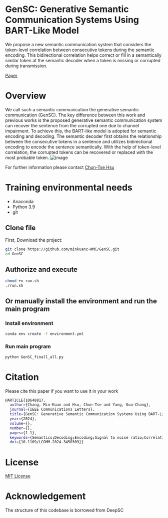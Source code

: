 # GenSC: Generative Semantic Communication Systems Using BART-Like Model

We propose a new semantic communication system that considers the token-level correlation between consecutive tokens during the semantic encoding. 
This bidirectional correlation helps correct or fill in a semantically similar token at the semantic decoder when a token is missing or corrupted during transmission.

[Paper](https://ieeexplore.ieee.org/document/10648817)

# Overview

We call such a semantic communication the generative semantic communication (GenSC).
The key difference between this work and previous works is the proposed generative semantic communication system can recover the sentence from the corrupted one due to channel impairment. 
To achieve this, the BART-like model is adopted for semantic encoding and decoding. The semantic decoder first obtains the relationship between the consecutive tokens in a sentence and utilizes bidirectional encoding to encode the sentence semantically. 
With the help of token-level correlation, the corrupted tokens can be recovered or replaced with the most probable token.
![image](https://github.com/user-attachments/assets/0c07943b-4e47-4781-bbb8-7751ff1dfe13)

For further information please contact [Chun-Tse Hsu](https://github.com/CTHMIT)

# Training environmental needs

  - Anaconda
  - Python 3.9
  - git
    
## Clone file
First, Download the project:

```bash
git clone https://github.com/minkuanc-WMC/GenSC.git
cd GenSC
```

## Authorize and execute

```bash
chmod +x run.sh
./run.sh
```

## Or manually install the environment and run the main program

### Install environment

```bash
conda env create -f environment.yml
```

### Run main program
```bash
python GenSC_finall_all.py
```

# Citation

Please cite this paper if you want to use it in your work

```bash
@ARTICLE{10648817,
  author={Chang, Min-Kuan and Hsu, Chun-Tse and Yang, Guu-Chang},
  journal={IEEE Communications Letters}, 
  title={GenSC: Generative Semantic Communication Systems Using BART-Like Model}, 
  year={2024},
  volume={},
  number={},
  pages={1-1},
  keywords={Semantics;Decoding;Encoding;Signal to noise ratio;Correlation;Communication systems;Transformers;Transformer;Semantic communication;Generative model},
  doi={10.1109/LCOMM.2024.3450309}}
```

# License

[MIT License](https://github.com/minkuanc-WMC/gensc/blob/main/LICENSE)

# Acknowledgement

The structure of this codebase is borrowed from DeepSC
